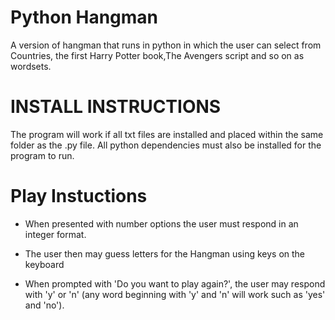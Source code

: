 # Python Hangman
A version of hangman that runs in python in which the user can select from Countries, the first Harry Potter book,The Avengers script and so on as wordsets.

# INSTALL INSTRUCTIONS
The program will work if all txt files are installed and placed within the same folder as the .py file.
All python dependencies must also be installed for the program to run.

# Play Instuctions
- When presented with number options the user must respond in an integer format.

- The user then may guess letters for the Hangman using keys on the keyboard

- When prompted with 'Do you want to play again?', the user may respond with 'y' or 'n' 
 (any word beginning with 'y' and 'n' will work such as 'yes' and 'no').
